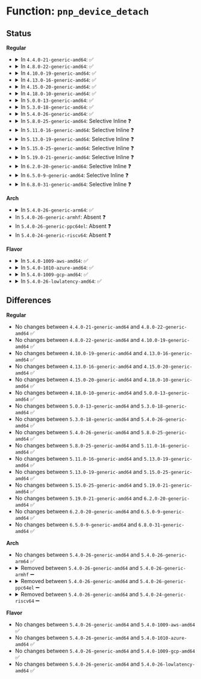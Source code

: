# Function: <code>pnp_device_detach</code>

## Status
<b>Regular</b>
<ul>
<li>
<details>
<summary>In <code>4.4.0-21-generic-amd64</code>: ✅</summary>

```c
void pnp_device_detach(struct pnp_dev * pnp_dev)
```

```json
{
  "name": "pnp_device_detach",
  "collision_type": "Unique Global",
  "inline_type": "No",
  "funcs": [
    {
      "addr": 18446744071583792864,
      "name": "pnp_device_detach",
      "external": true,
      "loc": "drivers/pnp/driver.c:71",
      "file": "drivers/pnp/driver.c",
      "inline": "seen, unknown",
      "caller_inline": [],
      "caller_func": [
        "drivers/pnp/driver.c:pnp_device_remove",
        "drivers/pnp/driver.c:pnp_device_probe"
      ]
    }
  ],
  "symbols": [
    {
      "addr": 18446744071583792864,
      "name": "pnp_device_detach",
      "section": ".text",
      "bind": "STB_GLOBAL",
      "size": 67
    }
  ]
}
```
</details>
</li>
<li>
<details>
<summary>In <code>4.8.0-22-generic-amd64</code>: ✅</summary>

```c
void pnp_device_detach(struct pnp_dev * pnp_dev)
```

```json
{
  "name": "pnp_device_detach",
  "collision_type": "Unique Global",
  "inline_type": "No",
  "funcs": [
    {
      "addr": 18446744071584119040,
      "name": "pnp_device_detach",
      "external": true,
      "loc": "drivers/pnp/driver.c:71",
      "file": "drivers/pnp/driver.c",
      "inline": "seen, unknown",
      "caller_inline": [],
      "caller_func": [
        "drivers/pnp/driver.c:pnp_device_remove",
        "drivers/pnp/driver.c:pnp_device_remove",
        "drivers/pnp/driver.c:pnp_device_probe"
      ]
    }
  ],
  "symbols": [
    {
      "addr": 18446744071584119040,
      "name": "pnp_device_detach",
      "section": ".text",
      "bind": "STB_GLOBAL",
      "size": 59
    }
  ]
}
```
</details>
</li>
<li>
<details>
<summary>In <code>4.10.0-19-generic-amd64</code>: ✅</summary>

```c
void pnp_device_detach(struct pnp_dev * pnp_dev)
```

```json
{
  "name": "pnp_device_detach",
  "collision_type": "Unique Global",
  "inline_type": "No",
  "funcs": [
    {
      "addr": 18446744071584267040,
      "name": "pnp_device_detach",
      "external": true,
      "loc": "drivers/pnp/driver.c:71",
      "file": "drivers/pnp/driver.c",
      "inline": "seen, unknown",
      "caller_inline": [],
      "caller_func": [
        "drivers/pnp/driver.c:pnp_device_remove",
        "drivers/pnp/driver.c:pnp_device_remove",
        "drivers/pnp/driver.c:pnp_device_probe"
      ]
    }
  ],
  "symbols": [
    {
      "addr": 18446744071584267040,
      "name": "pnp_device_detach",
      "section": ".text",
      "bind": "STB_GLOBAL",
      "size": 59
    }
  ]
}
```
</details>
</li>
<li>
<details>
<summary>In <code>4.13.0-16-generic-amd64</code>: ✅</summary>

```c
void pnp_device_detach(struct pnp_dev * pnp_dev)
```

```json
{
  "name": "pnp_device_detach",
  "collision_type": "Unique Global",
  "inline_type": "No",
  "funcs": [
    {
      "addr": 18446744071584345104,
      "name": "pnp_device_detach",
      "external": true,
      "loc": "drivers/pnp/driver.c:71",
      "file": "drivers/pnp/driver.c",
      "inline": "seen, unknown",
      "caller_inline": [],
      "caller_func": [
        "drivers/pnp/driver.c:pnp_device_remove",
        "drivers/pnp/driver.c:pnp_device_remove",
        "drivers/pnp/driver.c:pnp_device_probe"
      ]
    }
  ],
  "symbols": [
    {
      "addr": 18446744071584345104,
      "name": "pnp_device_detach",
      "section": ".text",
      "bind": "STB_GLOBAL",
      "size": 59
    }
  ]
}
```
</details>
</li>
<li>
<details>
<summary>In <code>4.15.0-20-generic-amd64</code>: ✅</summary>

```c
void pnp_device_detach(struct pnp_dev * pnp_dev)
```

```json
{
  "name": "pnp_device_detach",
  "collision_type": "Unique Global",
  "inline_type": "No",
  "funcs": [
    {
      "addr": 18446744071584750752,
      "name": "pnp_device_detach",
      "external": true,
      "loc": "drivers/pnp/driver.c:72",
      "file": "drivers/pnp/driver.c",
      "inline": "seen, unknown",
      "caller_inline": [],
      "caller_func": [
        "drivers/pnp/driver.c:pnp_device_remove",
        "drivers/pnp/driver.c:pnp_device_remove",
        "drivers/pnp/driver.c:pnp_device_probe"
      ]
    }
  ],
  "symbols": [
    {
      "addr": 18446744071584750752,
      "name": "pnp_device_detach",
      "section": ".text",
      "bind": "STB_GLOBAL",
      "size": 59
    }
  ]
}
```
</details>
</li>
<li>
<details>
<summary>In <code>4.18.0-10-generic-amd64</code>: ✅</summary>

```c
void pnp_device_detach(struct pnp_dev * pnp_dev)
```

```json
{
  "name": "pnp_device_detach",
  "collision_type": "Unique Global",
  "inline_type": "No",
  "funcs": [
    {
      "addr": 18446744071584979232,
      "name": "pnp_device_detach",
      "external": true,
      "loc": "drivers/pnp/driver.c:72",
      "file": "drivers/pnp/driver.c",
      "inline": "seen, unknown",
      "caller_inline": [],
      "caller_func": [
        "drivers/pnp/driver.c:pnp_device_remove",
        "drivers/pnp/driver.c:pnp_device_remove",
        "drivers/pnp/driver.c:pnp_device_probe"
      ]
    }
  ],
  "symbols": [
    {
      "addr": 18446744071584979232,
      "name": "pnp_device_detach",
      "section": ".text",
      "bind": "STB_GLOBAL",
      "size": 59
    }
  ]
}
```
</details>
</li>
<li>
<details>
<summary>In <code>5.0.0-13-generic-amd64</code>: ✅</summary>

```c
void pnp_device_detach(struct pnp_dev * pnp_dev)
```

```json
{
  "name": "pnp_device_detach",
  "collision_type": "Unique Global",
  "inline_type": "No",
  "funcs": [
    {
      "addr": 18446744071585083968,
      "name": "pnp_device_detach",
      "external": true,
      "loc": "drivers/pnp/driver.c:72",
      "file": "drivers/pnp/driver.c",
      "inline": "seen, unknown",
      "caller_inline": [],
      "caller_func": [
        "drivers/pnp/driver.c:pnp_device_remove",
        "drivers/pnp/driver.c:pnp_device_remove",
        "drivers/pnp/driver.c:pnp_device_probe"
      ]
    }
  ],
  "symbols": [
    {
      "addr": 18446744071585083968,
      "name": "pnp_device_detach",
      "section": ".text",
      "bind": "STB_GLOBAL",
      "size": 59
    }
  ]
}
```
</details>
</li>
<li>
<details>
<summary>In <code>5.3.0-18-generic-amd64</code>: ✅</summary>

```c
void pnp_device_detach(struct pnp_dev * pnp_dev)
```

```json
{
  "name": "pnp_device_detach",
  "collision_type": "Unique Global",
  "inline_type": "No",
  "funcs": [
    {
      "addr": 18446744071585288480,
      "name": "pnp_device_detach",
      "external": true,
      "loc": "drivers/pnp/driver.c:72",
      "file": "drivers/pnp/driver.c",
      "inline": "seen, unknown",
      "caller_inline": [],
      "caller_func": [
        "drivers/pnp/driver.c:pnp_device_remove",
        "drivers/pnp/driver.c:pnp_device_remove",
        "drivers/pnp/driver.c:pnp_device_probe"
      ]
    }
  ],
  "symbols": [
    {
      "addr": 18446744071585288480,
      "name": "pnp_device_detach",
      "section": ".text",
      "bind": "STB_GLOBAL",
      "size": 59
    }
  ]
}
```
</details>
</li>
<li>
<details>
<summary>In <code>5.4.0-26-generic-amd64</code>: ✅</summary>

```c
void pnp_device_detach(struct pnp_dev * pnp_dev)
```

```json
{
  "name": "pnp_device_detach",
  "collision_type": "Unique Global",
  "inline_type": "No",
  "funcs": [
    {
      "addr": 18446744071585426448,
      "name": "pnp_device_detach",
      "external": true,
      "loc": "drivers/pnp/driver.c:72",
      "file": "drivers/pnp/driver.c",
      "inline": "seen, unknown",
      "caller_inline": [],
      "caller_func": [
        "drivers/pnp/driver.c:pnp_device_remove",
        "drivers/pnp/driver.c:pnp_device_remove",
        "drivers/pnp/driver.c:pnp_device_probe"
      ]
    }
  ],
  "symbols": [
    {
      "addr": 18446744071585426448,
      "name": "pnp_device_detach",
      "section": ".text",
      "bind": "STB_GLOBAL",
      "size": 59
    }
  ]
}
```
</details>
</li>
<li>
<details>
<summary>In <code>5.8.0-25-generic-amd64</code>: Selective Inline ❓</summary>

```c
void pnp_device_detach(struct pnp_dev * pnp_dev)
```

```json
{
  "name": "pnp_device_detach",
  "collision_type": "Unique Global",
  "inline_type": "Selective",
  "funcs": [
    {
      "addr": 18446744071586143199,
      "name": "pnp_device_detach",
      "external": true,
      "loc": "drivers/pnp/driver.c:72",
      "file": "drivers/pnp/driver.c",
      "inline": "not declared, inlined",
      "caller_inline": [
        "drivers/pnp/driver.c:pnp_device_remove",
        "drivers/pnp/driver.c:pnp_device_probe"
      ],
      "caller_func": []
    }
  ],
  "symbols": [
    {
      "addr": 18446744071586142464,
      "name": "pnp_device_detach",
      "section": ".text",
      "bind": "STB_GLOBAL",
      "size": 62
    }
  ]
}
```
</details>
</li>
<li>
<details>
<summary>In <code>5.11.0-16-generic-amd64</code>: Selective Inline ❓</summary>

```c
void pnp_device_detach(struct pnp_dev * pnp_dev)
```

```json
{
  "name": "pnp_device_detach",
  "collision_type": "Unique Global",
  "inline_type": "Selective",
  "funcs": [
    {
      "addr": 18446744071586262047,
      "name": "pnp_device_detach",
      "external": true,
      "loc": "drivers/pnp/driver.c:72",
      "file": "drivers/pnp/driver.c",
      "inline": "not declared, inlined",
      "caller_inline": [
        "drivers/pnp/driver.c:pnp_device_remove",
        "drivers/pnp/driver.c:pnp_device_probe"
      ],
      "caller_func": []
    }
  ],
  "symbols": [
    {
      "addr": 18446744071586261312,
      "name": "pnp_device_detach",
      "section": ".text",
      "bind": "STB_GLOBAL",
      "size": 62
    }
  ]
}
```
</details>
</li>
<li>
<details>
<summary>In <code>5.13.0-19-generic-amd64</code>: Selective Inline ❓</summary>

```c
void pnp_device_detach(struct pnp_dev * pnp_dev)
```

```json
{
  "name": "pnp_device_detach",
  "collision_type": "Unique Global",
  "inline_type": "Selective",
  "funcs": [
    {
      "addr": 18446744071586136031,
      "name": "pnp_device_detach",
      "external": true,
      "loc": "drivers/pnp/driver.c:72",
      "file": "drivers/pnp/driver.c",
      "inline": "not declared, inlined",
      "caller_inline": [
        "drivers/pnp/driver.c:pnp_device_remove",
        "drivers/pnp/driver.c:pnp_device_probe"
      ],
      "caller_func": []
    }
  ],
  "symbols": [
    {
      "addr": 18446744071586135296,
      "name": "pnp_device_detach",
      "section": ".text",
      "bind": "STB_GLOBAL",
      "size": 62
    }
  ]
}
```
</details>
</li>
<li>
<details>
<summary>In <code>5.15.0-25-generic-amd64</code>: Selective Inline ❓</summary>

```c
void pnp_device_detach(struct pnp_dev * pnp_dev)
```

```json
{
  "name": "pnp_device_detach",
  "collision_type": "Unique Global",
  "inline_type": "Selective",
  "funcs": [
    {
      "addr": 18446744071586636831,
      "name": "pnp_device_detach",
      "external": true,
      "loc": "drivers/pnp/driver.c:73",
      "file": "drivers/pnp/driver.c",
      "inline": "not declared, inlined",
      "caller_inline": [
        "drivers/pnp/driver.c:pnp_device_remove",
        "drivers/pnp/driver.c:pnp_device_probe"
      ],
      "caller_func": []
    }
  ],
  "symbols": [
    {
      "addr": 18446744071586636064,
      "name": "pnp_device_detach",
      "section": ".text",
      "bind": "STB_GLOBAL",
      "size": 62
    }
  ]
}
```
</details>
</li>
<li>
<details>
<summary>In <code>5.19.0-21-generic-amd64</code>: Selective Inline ❓</summary>

```c
void pnp_device_detach(struct pnp_dev * pnp_dev)
```

```json
{
  "name": "pnp_device_detach",
  "collision_type": "Unique Global",
  "inline_type": "Selective",
  "funcs": [
    {
      "addr": 18446744071587902943,
      "name": "pnp_device_detach",
      "external": true,
      "loc": "drivers/pnp/driver.c:73",
      "file": "drivers/pnp/driver.c",
      "inline": "not declared, inlined",
      "caller_inline": [
        "drivers/pnp/driver.c:pnp_device_remove",
        "drivers/pnp/driver.c:pnp_device_probe"
      ],
      "caller_func": []
    }
  ],
  "symbols": [
    {
      "addr": 18446744071587902128,
      "name": "pnp_device_detach",
      "section": ".text",
      "bind": "STB_GLOBAL",
      "size": 68
    }
  ]
}
```
</details>
</li>
<li>
<details>
<summary>In <code>6.2.0-20-generic-amd64</code>: Selective Inline ❓</summary>

```c
void pnp_device_detach(struct pnp_dev * pnp_dev)
```

```json
{
  "name": "pnp_device_detach",
  "collision_type": "Unique Global",
  "inline_type": "Selective",
  "funcs": [
    {
      "addr": 18446744071589253087,
      "name": "pnp_device_detach",
      "external": true,
      "loc": "drivers/pnp/driver.c:73",
      "file": "drivers/pnp/driver.c",
      "inline": "not declared, inlined",
      "caller_inline": [
        "drivers/pnp/driver.c:pnp_device_remove",
        "drivers/pnp/driver.c:pnp_device_probe"
      ],
      "caller_func": []
    }
  ],
  "symbols": [
    {
      "addr": 18446744071589252128,
      "name": "pnp_device_detach",
      "section": ".text",
      "bind": "STB_GLOBAL",
      "size": 68
    }
  ]
}
```
</details>
</li>
<li>
<details>
<summary>In <code>6.5.0-9-generic-amd64</code>: Selective Inline ❓</summary>

```c
void pnp_device_detach(struct pnp_dev * pnp_dev)
```

```json
{
  "name": "pnp_device_detach",
  "collision_type": "Unique Global",
  "inline_type": "Selective",
  "funcs": [
    {
      "addr": 18446744071589549919,
      "name": "pnp_device_detach",
      "external": true,
      "loc": "drivers/pnp/driver.c:73",
      "file": "drivers/pnp/driver.c",
      "inline": "not declared, inlined",
      "caller_inline": [
        "drivers/pnp/driver.c:pnp_device_remove",
        "drivers/pnp/driver.c:pnp_device_probe"
      ],
      "caller_func": []
    }
  ],
  "symbols": [
    {
      "addr": 18446744071589548960,
      "name": "pnp_device_detach",
      "section": ".text",
      "bind": "STB_GLOBAL",
      "size": 68
    }
  ]
}
```
</details>
</li>
<li>
<details>
<summary>In <code>6.8.0-31-generic-amd64</code>: Selective Inline ❓</summary>

```c
void pnp_device_detach(struct pnp_dev * pnp_dev)
```

```json
{
  "name": "pnp_device_detach",
  "collision_type": "Unique Global",
  "inline_type": "Selective",
  "funcs": [
    {
      "addr": 18446744071589858447,
      "name": "pnp_device_detach",
      "external": true,
      "loc": "drivers/pnp/driver.c:73",
      "file": "drivers/pnp/driver.c",
      "inline": "not declared, inlined",
      "caller_inline": [
        "drivers/pnp/driver.c:pnp_device_remove",
        "drivers/pnp/driver.c:pnp_device_probe"
      ],
      "caller_func": []
    }
  ],
  "symbols": [
    {
      "addr": 18446744071589857488,
      "name": "pnp_device_detach",
      "section": ".text",
      "bind": "STB_GLOBAL",
      "size": 68
    }
  ]
}
```
</details>
</li>
</ul>
<b>Arch</b>
<ul>
<li>
<details>
<summary>In <code>5.4.0-26-generic-arm64</code>: ✅</summary>

```c
void pnp_device_detach(struct pnp_dev * pnp_dev)
```

```json
{
  "name": "pnp_device_detach",
  "collision_type": "Unique Global",
  "inline_type": "No",
  "funcs": [
    {
      "addr": 18446603336497708432,
      "name": "pnp_device_detach",
      "external": true,
      "loc": "drivers/pnp/driver.c:72",
      "file": "drivers/pnp/driver.c",
      "inline": "seen, unknown",
      "caller_inline": [],
      "caller_func": [
        "drivers/pnp/driver.c:pnp_device_remove",
        "drivers/pnp/driver.c:pnp_device_remove",
        "drivers/pnp/driver.c:pnp_device_probe"
      ]
    }
  ],
  "symbols": [
    {
      "addr": 18446603336497708432,
      "name": "pnp_device_detach",
      "section": ".text",
      "bind": "STB_GLOBAL",
      "size": 76
    }
  ]
}
```
</details>
</li>
<li>
In <code>5.4.0-26-generic-armhf</code>: Absent ❓
</li>
<li>
In <code>5.4.0-26-generic-ppc64el</code>: Absent ❓
</li>
<li>
In <code>5.4.0-24-generic-riscv64</code>: Absent ❓
</li>
</ul>
<b>Flavor</b>
<ul>
<li>
<details>
<summary>In <code>5.4.0-1009-aws-amd64</code>: ✅</summary>

```c
void pnp_device_detach(struct pnp_dev * pnp_dev)
```

```json
{
  "name": "pnp_device_detach",
  "collision_type": "Unique Global",
  "inline_type": "No",
  "funcs": [
    {
      "addr": 18446744071585188976,
      "name": "pnp_device_detach",
      "external": true,
      "loc": "drivers/pnp/driver.c:72",
      "file": "drivers/pnp/driver.c",
      "inline": "seen, unknown",
      "caller_inline": [],
      "caller_func": [
        "drivers/pnp/driver.c:pnp_device_remove",
        "drivers/pnp/driver.c:pnp_device_remove",
        "drivers/pnp/driver.c:pnp_device_probe"
      ]
    }
  ],
  "symbols": [
    {
      "addr": 18446744071585188976,
      "name": "pnp_device_detach",
      "section": ".text",
      "bind": "STB_GLOBAL",
      "size": 59
    }
  ]
}
```
</details>
</li>
<li>
<details>
<summary>In <code>5.4.0-1010-azure-amd64</code>: ✅</summary>

```c
void pnp_device_detach(struct pnp_dev * pnp_dev)
```

```json
{
  "name": "pnp_device_detach",
  "collision_type": "Unique Global",
  "inline_type": "No",
  "funcs": [
    {
      "addr": 18446744071585141184,
      "name": "pnp_device_detach",
      "external": true,
      "loc": "drivers/pnp/driver.c:72",
      "file": "drivers/pnp/driver.c",
      "inline": "seen, unknown",
      "caller_inline": [],
      "caller_func": [
        "drivers/pnp/driver.c:pnp_device_remove",
        "drivers/pnp/driver.c:pnp_device_remove",
        "drivers/pnp/driver.c:pnp_device_probe"
      ]
    }
  ],
  "symbols": [
    {
      "addr": 18446744071585141184,
      "name": "pnp_device_detach",
      "section": ".text",
      "bind": "STB_GLOBAL",
      "size": 59
    }
  ]
}
```
</details>
</li>
<li>
<details>
<summary>In <code>5.4.0-1009-gcp-amd64</code>: ✅</summary>

```c
void pnp_device_detach(struct pnp_dev * pnp_dev)
```

```json
{
  "name": "pnp_device_detach",
  "collision_type": "Unique Global",
  "inline_type": "No",
  "funcs": [
    {
      "addr": 18446744071585376848,
      "name": "pnp_device_detach",
      "external": true,
      "loc": "drivers/pnp/driver.c:72",
      "file": "drivers/pnp/driver.c",
      "inline": "seen, unknown",
      "caller_inline": [],
      "caller_func": [
        "drivers/pnp/driver.c:pnp_device_remove",
        "drivers/pnp/driver.c:pnp_device_remove",
        "drivers/pnp/driver.c:pnp_device_probe"
      ]
    }
  ],
  "symbols": [
    {
      "addr": 18446744071585376848,
      "name": "pnp_device_detach",
      "section": ".text",
      "bind": "STB_GLOBAL",
      "size": 59
    }
  ]
}
```
</details>
</li>
<li>
<details>
<summary>In <code>5.4.0-26-lowlatency-amd64</code>: ✅</summary>

```c
void pnp_device_detach(struct pnp_dev * pnp_dev)
```

```json
{
  "name": "pnp_device_detach",
  "collision_type": "Unique Global",
  "inline_type": "No",
  "funcs": [
    {
      "addr": 18446744071585484192,
      "name": "pnp_device_detach",
      "external": true,
      "loc": "drivers/pnp/driver.c:72",
      "file": "drivers/pnp/driver.c",
      "inline": "seen, unknown",
      "caller_inline": [],
      "caller_func": [
        "drivers/pnp/driver.c:pnp_device_remove",
        "drivers/pnp/driver.c:pnp_device_remove",
        "drivers/pnp/driver.c:pnp_device_probe"
      ]
    }
  ],
  "symbols": [
    {
      "addr": 18446744071585484192,
      "name": "pnp_device_detach",
      "section": ".text",
      "bind": "STB_GLOBAL",
      "size": 59
    }
  ]
}
```
</details>
</li>
</ul>

## Differences
<b>Regular</b>
<ul>
<li>
No changes between <code>4.4.0-21-generic-amd64</code> and <code>4.8.0-22-generic-amd64</code> ✅
</li>
<li>
No changes between <code>4.8.0-22-generic-amd64</code> and <code>4.10.0-19-generic-amd64</code> ✅
</li>
<li>
No changes between <code>4.10.0-19-generic-amd64</code> and <code>4.13.0-16-generic-amd64</code> ✅
</li>
<li>
No changes between <code>4.13.0-16-generic-amd64</code> and <code>4.15.0-20-generic-amd64</code> ✅
</li>
<li>
No changes between <code>4.15.0-20-generic-amd64</code> and <code>4.18.0-10-generic-amd64</code> ✅
</li>
<li>
No changes between <code>4.18.0-10-generic-amd64</code> and <code>5.0.0-13-generic-amd64</code> ✅
</li>
<li>
No changes between <code>5.0.0-13-generic-amd64</code> and <code>5.3.0-18-generic-amd64</code> ✅
</li>
<li>
No changes between <code>5.3.0-18-generic-amd64</code> and <code>5.4.0-26-generic-amd64</code> ✅
</li>
<li>
No changes between <code>5.4.0-26-generic-amd64</code> and <code>5.8.0-25-generic-amd64</code> ✅
</li>
<li>
No changes between <code>5.8.0-25-generic-amd64</code> and <code>5.11.0-16-generic-amd64</code> ✅
</li>
<li>
No changes between <code>5.11.0-16-generic-amd64</code> and <code>5.13.0-19-generic-amd64</code> ✅
</li>
<li>
No changes between <code>5.13.0-19-generic-amd64</code> and <code>5.15.0-25-generic-amd64</code> ✅
</li>
<li>
No changes between <code>5.15.0-25-generic-amd64</code> and <code>5.19.0-21-generic-amd64</code> ✅
</li>
<li>
No changes between <code>5.19.0-21-generic-amd64</code> and <code>6.2.0-20-generic-amd64</code> ✅
</li>
<li>
No changes between <code>6.2.0-20-generic-amd64</code> and <code>6.5.0-9-generic-amd64</code> ✅
</li>
<li>
No changes between <code>6.5.0-9-generic-amd64</code> and <code>6.8.0-31-generic-amd64</code> ✅
</li>
</ul>
<b>Arch</b>
<ul>
<li>
No changes between <code>5.4.0-26-generic-amd64</code> and <code>5.4.0-26-generic-arm64</code> ✅
</li>
<li>
<details>
<summary>Removed between <code>5.4.0-26-generic-amd64</code> and <code>5.4.0-26-generic-armhf</code> ➖</summary>

```c
void pnp_device_detach(struct pnp_dev * pnp_dev)
```
</details>
</li>
<li>
<details>
<summary>Removed between <code>5.4.0-26-generic-amd64</code> and <code>5.4.0-26-generic-ppc64el</code> ➖</summary>

```c
void pnp_device_detach(struct pnp_dev * pnp_dev)
```
</details>
</li>
<li>
<details>
<summary>Removed between <code>5.4.0-26-generic-amd64</code> and <code>5.4.0-24-generic-riscv64</code> ➖</summary>

```c
void pnp_device_detach(struct pnp_dev * pnp_dev)
```
</details>
</li>
</ul>
<b>Flavor</b>
<ul>
<li>
No changes between <code>5.4.0-26-generic-amd64</code> and <code>5.4.0-1009-aws-amd64</code> ✅
</li>
<li>
No changes between <code>5.4.0-26-generic-amd64</code> and <code>5.4.0-1010-azure-amd64</code> ✅
</li>
<li>
No changes between <code>5.4.0-26-generic-amd64</code> and <code>5.4.0-1009-gcp-amd64</code> ✅
</li>
<li>
No changes between <code>5.4.0-26-generic-amd64</code> and <code>5.4.0-26-lowlatency-amd64</code> ✅
</li>
</ul>
